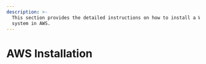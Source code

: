 ```yaml
---
description: >-
  This section provides the detailed instructions on how to install a Weka file
  system in AWS.
---
```


# AWS Installation





